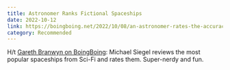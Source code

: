 ```yaml
---
title: Astronomer Ranks Fictional Spaceships
date: 2022-10-12
link: https://boingboing.net/2022/10/08/an-astronomer-rates-the-accuracy-of-sci-fi-spaceships.html
category: Recommended
---
```

H/t [Gareth Branwyn on BoingBoing](https://boingboing.net/author/gareth_branwyn): Michael Siegel reviews the most popular spaceships from Sci-Fi and rates them. Super-nerdy and fun.
